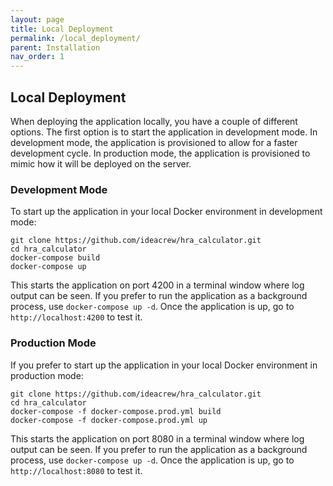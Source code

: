 ```yaml
---
layout: page
title: Local Deployment
permalink: /local_deployment/
parent: Installation
nav_order: 1
---
```


## Local Deployment
When deploying the application locally, you have a couple of different options.  The first option is to start the application in development mode.  In development mode, the application is provisioned to allow for a faster development cycle.  In production mode, the application is provisioned to mimic how it will be deployed on the server.

### Development Mode 
To start up the application in your local Docker environment in development mode:

```
git clone https://github.com/ideacrew/hra_calculator.git
cd hra_calculator
docker-compose build
docker-compose up
```
This starts the application on port 4200 in a terminal window where log output can be seen.  If you prefer to run the application as a background process, use `docker-compose up -d`.  Once the application is up, go to `http://localhost:4200` to test it.
### Production Mode
If you prefer to start up the application in your local Docker environment in production mode:

```
git clone https://github.com/ideacrew/hra_calculator.git
cd hra_calculator
docker-compose -f docker-compose.prod.yml build 
docker-compose -f docker-compose.prod.yml up 
```
This starts the application on port 8080 in a terminal window where log output can be seen.  If you prefer to run the application as a background process, use `docker-compose up -d`.  Once the application is up, go to `http://localhost:8080` to test it.



